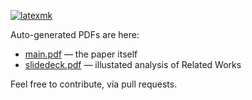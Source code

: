 [![latexmk](https://github.com/yegor256/phi-paper/actions/workflows/latexmk.yml/badge.svg)](https://github.com/yegor256/phi-paper/actions/workflows/latexmk.yml)

Auto-generated PDFs are here: 

  * [main.pdf](https://github.com/yegor256/phi-paper/blob/gh-pages/main.pdf) — the paper itself
  * [slidedeck.pdf](https://github.com/yegor256/phi-paper/blob/gh-pages/slidedeck.pdf) — illustated analysis of Related Works

Feel free to contribute, via pull requests.
